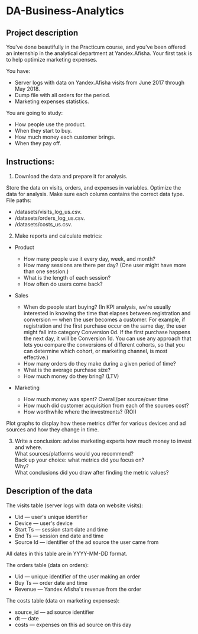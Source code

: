 # DA-Business-Analytics

## Project description
You've done beautifully in the Practicum course, and you've been offered an internship in the analytical department at Yandex.Afisha. Your first task is to help optimize marketing expenses.

You have:
  - Server logs with data on Yandex.Afisha visits from June 2017 through May 2018.  
  - Dump file with all orders for the period.  
  - Marketing expenses statistics.  

You are going to study:  
  - How people use the product.  
  - When they start to buy.  
  - How much money each customer brings.  
  - When they pay off.  
  
## Instructions:
1. Download the data and prepare it for analysis. 

Store the data on visits, orders, and expenses in variables. Optimize the data for analysis. Make sure each column contains the correct data type.
File paths:
  - /datasets/visits_log_us.csv.   
  - /datasets/orders_log_us.csv.   
  - /datasets/costs_us.csv.  
  
2. Make reports and calculate metrics:  
  - Product  
    - How many people use it every day, week, and month?  
    - How many sessions are there per day? (One user might have more than one session.)  
    - What is the length of each session?  
    - How often do users come back?    
  - Sales
    - When do people start buying? (In KPI analysis, we're usually interested in knowing the time that elapses between registration and conversion — when the user becomes a           customer. For example, if registration and the first purchase occur on the same day, the user might fall into category Conversion 0d. If the first purchase happens the           next day, it will be Conversion 1d. You can use any approach that lets you compare the conversions of different cohorts, so that you can determine which cohort, or               marketing channel, is most effective.)
    - How many orders do they make during a given period of time?  
    - What is the average purchase size?  
    - How much money do they bring? (LTV)  

 - Marketing
   - How much money was spent? Overall/per source/over time  
   - How much did customer acquisition from each of the sources cost?  
   - How worthwhile where the investments? (ROI)  
   
  Plot graphs to display how these metrics differ for various devices and ad sources and how they change in time.  

3. Write a conclusion: advise marketing experts how much money to invest and where.  
    What sources/platforms would you recommend?  
    Back up your choice: what metrics did you focus on?  
    Why?  
    What conclusions did you draw after finding the metric values?  

## Description of the data
The visits table (server logs with data on website visits):
 - Uid — user's unique identifier
 - Device — user's device
 - Start Ts — session start date and time
 - End Ts — session end date and time
 - Source Id — identifier of the ad source the user came from

All dates in this table are in YYYY-MM-DD format.

The orders table (data on orders):
  - Uid — unique identifier of the user making an order  
  - Buy Ts — order date and time  
  - Revenue — Yandex.Afisha's revenue from the order  
   
The costs table (data on marketing expenses):
  - source_id — ad source identifier
  - dt — date
  - costs — expenses on this ad source on this day


